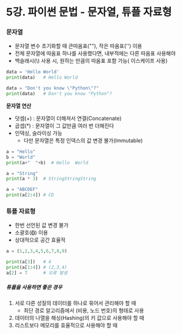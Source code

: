 # 5강. 파이썬 문법 - 문자열, 튜플 자료형



### 문자열

- 문자열 변수 초기화할 때 큰따옴표(""), 작은 따옴표('') 이용
- 전체 문자열에 따옴표 하나를 사용했다면, 내부적에는 다른 따옴표 사용해야
- 백슬래시(\\) 사용 시, 원하는 만큼의 따옴표 포함 가능( 이스케이프 사용)

```python
data = 'Hello World'
print(data)   # Hello World

data = "Don't you know \"Python\"?"
print(data)   # Don't you know "Python"?
```



**문자열 연산**

- 덧셈(+) : 문자열이 더해져서 연결(Concatenate)
- 곱셉(*) : 문자열이 그 값만큼 여러 번 더해진다
- 인덱싱, 슬라이싱 가능 
  - 다만 문자열은 특정 인덱스의 값 변경 불가(Immutable)

```python
a = "Hello"
b = "World"
print(a+"  "+b)  # Hello  World

a = "String"
print(a * 3)  # StringStringString

a = "ABCDEF"
print(a[2:4]) # CD
```



### 튜플 자료형

- 한번 선언된 값 변경 불가
- 소괄호(**()**) 이용
- 상대적으로 공간 효율적

```python
a = (1,2,3,4,5,6,7,8,9)

print(a[3])   # 4
print(a[1:4]) # (2,3,4)
a[2] = 7      # 오류 발생
```



##### 튜플을 사용하면 좋은 경우

1. 서로 다른 성질의 데이터를 하나로 묶어서 관리해야 할 때
   * 최단 경로 알고리즘에서 (비용, 노드 번호)의 형태로 사용
2. 데이터의 나열을 해싱(Hashing)의 키 값으로 사용해야 할 때
3. 리스트보다 메모리를 효율적으로 사용해야 할 때